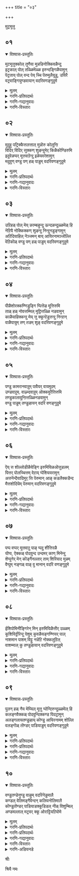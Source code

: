 +++
title = "०३"

+++

मुट्रमूत्तु

## ०१
<details open><summary>विश्वास-प्रस्तुतिः</summary>

मुटमूत्तुक्कोल् तुणैया मुन्नडिनोक्किवळैन्दु  
इट्रकाल् पोल् तळ्ळिमॆळ्ळ इरुन्दङ्गिळैयामुन्  
पॆट्रताय् पोल् वन्द पेय् च्चि पॆरुमुलैयूडु, उयिरै  
वट्रवाङ्गियुण्डवायान् वदरिवणङ्गुदुमे
</details>

<details><summary>मूलम्</summary>

मुटमूत्तुक्कोल् तुणैया मुन्नडिनोक्किवळैन्दु  
इट्रकाल् पोल् तळ्ळिमॆळ्ळ इरुन्दङ्गिळैयामुन्  
पॆट्रताय् पोल् वन्द पेय् च्चि पॆरुमुलैयूडु, उयिरै  
वट्रवाङ्गियुण्डवायान् वदरिवणङ्गुदुमे
</details>

<details><summary>गरणि-प्रतिपदार्थः</summary>

मुट्रमूत्तु=पूर्तियागि मुदितन बन्दु, कोल् तुणै आ=ऊरुगोलन्नु जॊतॆमाडिकॊण्डु, मुन् अडि=मुङ्गालुगळन्नु, नोक्कि=नोडुवन्तॆ, वळैन्दु=गूनुबग्गि, इट्र=मुरिद, काल् पोल्=कालिन हागॆ, तळ्ळि=तट्टाटदिन्द, मॆळ्ळ=प्रयासदिन्द मॆल्लगॆ इरुन्दु=नडॆदु, कुळितु, माडि इळैया मुन्=हीगॆल्ला कष्टपडुवुदक्कॆ मुञ्चॆये, पॆट्रताय् पोल्=हॆत्ततायिय हागॆ, वन्द=बन्द, पेय् च्चि=राक्षसिय, पॆरु=दॊड्ड, मुलै ऊडु=मॊलॆगळ मूलक, उयिरै=अवळ प्राणवन्नु, वाङ्गि उण्ड=हॊरसॆळॆदु उण्ड, वायान्-बायुळ्ळवन, वदिरि=बदरि क्षेत्रवन्नु, वणङ्गदुमे-नमस्करिसुत्तेनॆ.
</details>

<details><summary>गरणि-गद्यानुवादः</summary>

मुदितन पूर्तियागि बन्दु ऊरुगोलन्नु हिडिदु, मुङ्गालुगळन्नु नोडुवन्तॆ बग्गि मुरिद कालुगळ हागॆ तट्टाटदिन्द कष्टपट्टु मॆल्लगॆ नडॆदु कुळितु ऎद्दु माडुवुदक्कॆ मुञ्चॆये हॆत्ततायिय हागॆ बन्द राक्षसिय दॊड्डमॊलॆगळ मूलक अवळ प्राणवन्नु हॊरसॆळॆदु उण्ड बायुळ्ळवन बदरिक्षेत्रवन्नु नमस्करिसुत्तेनॆ. \(१\)
</details>

<details><summary>गरणि-विस्तारः</summary>

मॊदल दशकद मॊदलनॆय तिरुमॊऴियल्लि आऴ्वाररु "नारायणा" नामद हिरिमॆयन्नु विवरिसिदरु. अष्ताक्षरीमन्त्रद अनुसन्धानक्कॆ योग्यवाद मानसिक सन्निवेशवन्नु कल्पिसुवुदु आ पाशुरमालॆय उद्देश. अदन्नु ऎन्दरॆ, उण्टाद सद्भावनॆयन्नु दृढपडिसबेडवे? अदक्कागि भगवन्तनु अर्चामूर्तियागि नॆलसिरुव पुण्यक्षेत्रगळिगॆ होगबेकल्लवे? स्वामिय दर्शनदिन्द, आया क्षेत्रगळ महिमॆयिन्द, मनस्सिनल्लि भक्तिहॆच्चुवुदु खण्डित. ई उद्देशदिन्द आऴ्वाररु ऎरडनॆय तिरुमॊऴियल्लि हिमालयद नडुवॆ इरुव देवयोग्यवाद "पिरिदि"क्षेत्रक्कॆ भक्तरन्नु करॆदॊय्दरु. अल्लिय अनुपम प्रकृतिसौन्दर्यवन्नू



वैशिष्ट्यवन्नू हॊगळि हाडिदरु. ई पाशुरमालॆयल्लि बदरिक्षेत्रक्कॆ दिव्यदर्शन लाभवन्नुण्टु माडुत्तिद्दारॆ.

आऴ्वाररु हेळुत्तारॆ- शक्ति इरुववरॆगू लौकिकनागि, संसारद कष्टकार्पण्यगळल्लि बिद्दुतॊळलुवुदु, मुदितन बन्दाग ऎन्दरॆ, ऎल्ल बगॆय दैहिक मानसिक शक्तिगुन्दिद बळिक, यात्रॆगॆ हॊरडबेकॆन्नुवुदु, भगवन्तनन्नु नॆनॆयॆबेकॆन्नुवुदु मनुष्यनिगॆ सहजवादद्दु. निजवन्नु हेळुत्तेनॆ केळि. मुदितन बन्दाग, अदर कष्टगळु हॆच्चुत्तवॆ. अवुगळन्नॆल्ला सहिसिकॊण्डु, तीर्थयात्रॆ माडलु साध्यवे इल्ल. मनस्सन्नु शान्तवागिरिसिकॊळ्ळलु साध्यवागुवुदिल्ल. आद्दरिन्द, गूनु बग्गि, कोलुहिडिदु एळुवुदु कूडुवुदु कष्टवॆनिसुव मुदितन बरुवुदक्कॆ मुञ्चॆये, ऎन्दरॆ, मैदृढवागिरुवागले पुण्यक्षेत्रगळ दर्शन माडि बरबेकु. बदरि ऒन्दुअन्थ पुण्यक्षेत्र. श्रीमन्नारायणनु नॆलसिरुव क्षेत्र. अदू हिमालयदल्लिदॆ. अतिशयवाद छळियल्लि मुदितनदल्लि अल्लिरलु साध्यवागुवुदिल्ल. अदक्कॆ मुञ्चॆये बदरिगॆ होगि बदरि नारायणन कृपॆगॆ पात्ररागबेकु.

हॆत्ततायन्तॆ कपट वात्सल्यदिन्द बालकृष्णनिगॆ मॊलॆयूडिसलु बन्दवळु पूतनि ऎम्ब राक्षसि. हसुगूसन्नु ऎत्तिकॊण्डु तन्न मॊलॆगॆ अदर बायन्नु हच्चिदळु. अवळ तन्त्र स्वामिगॆ तिळियदे? हालन्नु कुडियुव नॆपदल्ले अवळ प्राणवन्नू हीरि अवळन्नु कॊन्दनु. कंसनु ऎळॆयमगुवाद कृष्ननन्नु कॊल्ललु माडिद उपायगळल्लि ऒन्दु उपाय इदु. इदु फलिसलिल्ल. आदरॆ पूतनिगॆ सद्गति बन्तु. भगवन्तन दर्शन लाभदिन्द, मनुष्यनन्नु हिंसिसुव महापापगळॆल्लवू पूतनिय हागॆ नाशवागि, अवनिगॆ सद्गति बरुवुदु खण्डित.
</details>


## ०२
<details open><summary>विश्वास-प्रस्तुतिः</summary>

मुदुहु पट्रिक्कैत्तलत्ताल् मुन्नॊरु कोलून्ऱि  
विदिर् विदिर् त्तुक्कण् शुऴन्ऱुमेऱ् किळैकॊण्डिरुमि  
इदुवॆन्नप्पर् मूत्तवाऱॆन्ऱु इळॆयवरेशामुन्  
मदुवुण् वण्डु पण् हळ् पाडुम् वदरिवणङ्गुदुमे
</details>

<details><summary>मूलम्</summary>

मुदुहु पट्रिक्कैत्तलत्ताल् मुन्नॊरु कोलून्ऱि  
विदिर् विदिर् त्तुक्कण् शुऴन्ऱुमेऱ् किळैकॊण्डिरुमि  
इदुवॆन्नप्पर् मूत्तवाऱॆन्ऱु इळॆयवरेशामुन्  
मदुवुण् वण्डु पण् हळ् पाडुम् वदरिवणङ्गुदुमे
</details>

<details><summary>गरणि-प्रतिपदार्थः</summary>

कैतलत्ताल्=अङ्गैयिन्द, मुदुहु पट्रि=हिन्दुगडॆ बॆन्नन्नु हिडिदु, ,मुन्=मुन्दुगडॆ, ऒरुकोल् ऊन्ऱि=ऒन्दु ऊरुगोलन्नु हिडिदु, विदिर् विदिर् त्तु=मैयॆल्ला नडुनडुगुत्ता, कण् शुऴन्ऱु=कण्णुगळु तिरुगि, मेल् किळैकॊण्डु इरुमि=मेलुसिरु ऎळॆदु कॆम्मि, इदु ऎन्=इदेनु, अप्पर्=ई हिरियरु, मूट्त आऱु=मुदियाद बगॆ, ऎन्ऱु=ऎन्दु, इळैयवर्=ऎळॆयवयस्सिन हॆङ्गसरु, एशा मुन्=हास्य माडुव मुन्नवे, मदु=जेनु, उण्=उण्णुव, वण्डु=दुम्बिगळु, पण् हळ् पाडुम्=गान माडुव, हाडुगळन्नु हाडुव, वदिरि=बदरि क्षेत्रवन्नु, वणङ्गदुमे-नमस्करिसुत्तेनॆ.\(नमस्करिसोण\)
</details>

<details><summary>गरणि-गद्यानुवादः</summary>

हिन्दुगडॆयिन्द ऒन्दु कैयिन्द बॆन्नन्नु हिडिदु, मुम्दुगडॆयल्लि ऒन्दु ऊरुगोलन्नु हिडिदु, मैयॆल्ला अदुरिसुत्ता कण्णुगळु तिरुगि, मेलुसिरॆळॆदु कॆम्मुत्ता, ऎळॆय वयस्सिन हॆङ्गसरु "इदेनिदु, ई हिरियरु मुदियाद बगॆ?" ऎन्दु हास्य माडुवुदक्कॆ मुञ्चॆये जेनन्नु उण्णुव दुम्बिगळु हाडुगळन्नु हाडुव बदरियल्लि नमस्करिसोण.\(२\)
</details>

<details><summary>गरणि-विस्तारः</summary>

ई पाशुरदल्लि मुदितनद वर्णनॆ इन्नष्टु मुम्दुवरियुत्तदॆ. देहदल्लि शक्तियन्नु कुन्दिसि देहवन्नु कुग्गिसि बग्गिसि बिडुवुदु मुदितन. आग नाल्कु हॆज्जॆयिडुवुदक्कू प्रयासवे. मुदुकनादवन्नु तन्न ऒन्दु कैयन्नु हिन्दुगडॆ बॆन्निगॆ\(सॊण्टक्कॆ\) ऊरॆगॊट्टु, मत्तॊम्दु कैयल्लि ऊरुगोलु हिडिदु अदन्नु मुम्दुगडॆ ऊरॆगॊट्टु नडॆयलु यत्निसिदरॆ, ऒन्दॊन्दु हॆज्जॆगू मैनडुगुत्तदॆ. कण्णु तिरुगुत्तदॆ. मञ्जागुत्तदॆ. भ्रमणॆ बरुत्तदॆ. मेलुसिरु ऎळॆयबेकागुत्तदॆ. गट्टियागि कॆम्मबेकागुत्तदॆ. कॆम्मुवागलू उसिरु कट्टुत्तदॆ. ऒन्दॊन्दरल्लियू प्रयासवे फल. इन्थ विचित्रवाद मुदितन बन्दाग, ऎळॆय वयस्सिन हुडुगियरू सह अवनन्नु कण्डु, अवन अवस्थॆगळन्नु कण्डु, हिरियनादवनिगॆ गौरववन्नु स्वल्पवू तोरिसदॆ, मनस्सिगॆ बन्दन्तॆ अवनन्नु अवहेळन माडुवन्तागुत्तदॆ. अदक्कागि आऴ्वाररु हेळुत्तारॆ- अन्थ काल बरुवुदक्कॆ मुञ्चॆये बदरिगॆ होगोण. स्वामि नारायणनन्नु दर्शन माडोण भक्तियिन्द अवनिगॆ ऎरगोण."
</details>


## ०३
<details open><summary>विश्वास-प्रस्तुतिः</summary>

उऱिहळ् पोल् मॆय् न्नरम्बऴुन्दु ऊन्दळन्दुळ्ळमॆळ् हि  
नॆऱियै नोक्किक्कण् शुऴन्ऱु निन्ऱुनडुङ्गामुन्  
अऱिदियाहिल् नॆञ्जमन् बाय् आयिरनामञ्जॊल्लि  
वॆऱिकॊळ् वण्डु पण् हळ् पाडुम् वदरिवणङ्गुदुमे
</details>

<details><summary>मूलम्</summary>

उऱिहळ् पोल् मॆय् न्नरम्बऴुन्दु ऊन्दळन्दुळ्ळमॆळ् हि  
नॆऱियै नोक्किक्कण् शुऴन्ऱु निन्ऱुनडुङ्गामुन्  
अऱिदियाहिल् नॆञ्जमन् बाय् आयिरनामञ्जॊल्लि  
वॆऱिकॊळ् वण्डु पण् हळ् पाडुम् वदरिवणङ्गुदुमे
</details>

<details><summary>गरणि-प्रतिपदार्थः</summary>

मॆय् नरम्बु=मैयल्लिरुव नरगळॆल्लवू, उऱिहळ् पोल्=नॆलुविन दारगळ हागॆ, ऎऴुन्दु=मेलॆ ऎद्दु, ऊन् तळर्न्दु=मांसखण्डगळु सडिलगॊण्डु, उळ्ळम्=मनस्सु, ऎळ् हि=दुर्बलगॊण्डु, नॆऱियै=नडॆयबेकाद मार्गवन्नु नोक्कि=नोडि, कण्=कण्णु, शुऴन्ऱु=तिरुगि, निन्ऱु=\(मुन्दक्कॆ चलिसदॆ\) निन्तु, नडुङ्गा मुन्=नडुगुवुदक्कॆ मुञ्चॆये, नॆञ्जम्=मनस्से, अऱिदि आहिल्=नीनु तिळिदॆयादरॆ, अन्बु आय्=भक्तिपूर्णवागि, आयिरम् नामम् शॊल्लि=भगवन्तन साविर हॆसरुगळन्नु हेळुत्ता, वॆऱिकॊळ्=मधुपानदिन्द मत्तुहिडिद, वण्डु=दुम्बिगळु, पण् हळ् पाडुम्=गान माडुव, हाडुगळन्नु हाडुव, वदिरि=बदरि क्षेत्रवन्नु, वणङ्गदुमे-नमस्करिसोण.
</details>

<details><summary>गरणि-गद्यानुवादः</summary>

मैयल्लिरुव नरगळॆल्लवू नॆलुविन दारगळ हागॆ मेलॆ ऎद्दु, मांसखण्डगळु सडिलगॊण्डु दुर्बलगॊण्डु, नडॆदु होगबेकाद मार्गवन्नु गमनिसि, कण्णुगळु तिरुगि, मुन्दक्कॆ चलिसदॆ निन्तु नडुगुवुदक्कॆ मुञ्चॆये, मनस्से नीनु अरितुकॊण्डॆयादरॆ, भक्तियिन्द भगवन्तन साविर हॆसरुगळन्नु हेळुत्ता मधुपानदिन्द मत्तु हिडिद दुम्बिगळु हाडुगळन्नु हाडुव बदरियल्लि नमस्करिसोण.\(३\)
</details>

<details><summary>गरणि-विस्तारः</summary>

मुदितन बन्दाग मैनरगळॆल्ल शिथिलगॊळ्ळुत्तवॆ. मेलॆद्दु काणुत्तवॆ. मांसखण्डगळु सडिलगॊळ्ळुवुवु. देह दुर्बलगॊळ्ळुवुदु. तानु नडॆयबेकाद मार्गवन्नु कण्डॊडनॆये कण्णुगळु तिरुगि, मै नडुगुवुदु, हीगॆल्ला आगि मुम्दक्कॆ नडॆयदन्तॆ कुसिदु बीळुव हागॆ आगुवुदक्कॆ मुञ्चॆये मनस्से, बदरिगॆ होगोण. सर्वेश्वरनाद नारायणन दर्शन लाभवन्नु पडॆयोण. मधुमत्त दुम्बिगळु हाडुगळन्नु हाडुत्ता स्वच्छन्दवागि हाराडुत्ता, आनन्दिसुव हागॆ नावू भक्तिमत्तरागि भगवन्तन साविर हॆसरुगळन्नु हाडिकॊण्डु, स्वामिय पादगळिगॆ ऎरगोण-ऎन्नुत्तारॆ आऴ्वाररु.
</details>


## ०४
<details open><summary>विश्वास-प्रस्तुतिः</summary>

पीळैशोरक्कण्णिडुङ्गि प्पित्तॆऴ मूत्तिरुमि  
ताळ् हळ् नोवत्तम्मिल् मुट्टित्तळ्ळि नडवामुन्  
काळैयाहिक्कन्ऱु मेय् त्तु क्कून्ऱॆडुत्तन्ऱु निन्ऱान्  
वाळैपायुम् तण् तडम् शूऴ् वदरिवणङ्गुदुमे
</details>

<details><summary>मूलम्</summary>

पीळैशोरक्कण्णिडुङ्गि प्पित्तॆऴ मूत्तिरुमि  
ताळ् हळ् नोवत्तम्मिल् मुट्टित्तळ्ळि नडवामुन्  
काळैयाहिक्कन्ऱु मेय् त्तु क्कून्ऱॆडुत्तन्ऱु निन्ऱान्  
वाळैपायुम् तण् तडम् शूऴ् वदरिवणङ्गुदुमे
</details>

<details><summary>गरणि-प्रतिपदार्थः</summary>

कण् इडुङ्गि=कण्णु मन्दवागि, कुरुडागि, पीळै शोर=पुशि\(कण्णुगळिम्द\)सुरियलु, पित्तु ऎऴ=पित्तवु एरलु, मूत्तु=मुदितन बन्दु, इरुमि=कॆम्मुत्ता, ताळ् हळ्=कालुगळु, तम्मिल् मुट्टिनोव=परस्पर तगुलुत्ता नोवागलू, तळ्ळि नडवामुन्=तट्टाटद नडगॆ नडॆयुवन्तागुवुदक्कॆ मुञ्चॆये, अन्ऱु=हिन्दिन कालदल्लि, काळै आहि=बालकनागि, कन्ऱु मेय् त्तु=करुगळन्नु मेयिसि, कुन्ऱु ऎडुत्तु=बॆट्टवन्नॆत्ति, निन्ऱान्=निन्तवन, वाळै पायुम्=बाळॆमीनुगळु नॆगॆदाडुव, तण्=तम्पाद, तडम्=विशालवाद, सरोवरगळिन्द, शूऴ्-सुत्तुवरिदिरुव, वदिरि=बदरि क्षेत्रवन्नु, वणङ्गदुमे-नमस्करिसोण.
</details>

<details><summary>गरणि-गद्यानुवादः</summary>

कण्णु काणिसदन्तागि, अवुगळल्लि पुशि सुरियुत्ता, पित्तवु एरि, मुदितन बन्दु, कॆम्मुत्ता कालुगळु परस्पर बडिदुकॊण्डु नोवुन्तागुवन्तॆ, तट्टाटद नडगॆ नडॆयुवुदक्कॆ मुञ्चॆये, हिन्दॆ ऒन्दु कालदल्लि बालकनागि करुगळन्नु मेयिसि बॆट्टवन्नॆत्ति निन्तवनु नॆलसिरुव, बाळॆमीनुगळु नॆगॆदाडुत्तिरुवन्थ तम्पाद विशालवाद सरोवरगळिन्द सुत्तुवरिदिरुव, बदरियल्लि \(आ भगवन्तनन्नु\) नमस्करिसोण.\(४\)
</details>

<details><summary>गरणि-विस्तारः</summary>

दृष्टि मञ्जागुवुदु, कण्णिनल्लि पुशि सोरुवुदु, पित्तविकारगळुण्टागुवुदु, कॆम्मुत्तिरुवुदु, कालुगळल्लि बलगुन्दुवुदु, अवु परस्पर बडिदुकॊण्डु नोवागुवुदु, तट्टाडि नडॆयुवुदु-इवॆल्ल मुदितनद चिह्नॆगळु. अदक्कॆ मुञ्चॆये ऎन्दरॆ, मैयू मनस्सू दृढवागिरुवागले बदरिगॆ होगबेकु. स्वामियाद नारायणनन्नु नमस्करिसबेकु-ऎन्नुत्तारॆ आऴ्वाररु.

हिन्दॆ, भगवन्तनु गोवळ बालकनागि अवतरिसि, करुगळन्नु मेयिसि, अवुगळन्नु रक्षिसुवुदक्कागि गोवर्धन पर्वतवन्नॆत्ति हिडिदिद्दु कृष्णावतार कालदल्लि



कृपाळुवू आश्रितरक्षकनू, अद्भुतसाहसियू आद आ भगवन्तनन्ने आश्रयिसबेडवे? भक्तियिन्द नमस्करिसबेडवे? अदक्कॆ बदरि श्रेष्ठवाद स्थळ\!
</details>


## ०५
<details open><summary>विश्वास-प्रस्तुतिः</summary>

पण्डु कामरानवाऱुम् पावैयर् वायमुदम्  
उण्डवाऱुम्. वाऴ्न्दवाऱुम् ऒक्कवुरैत्तिरुमि  
तण्डुकालावून्ऱित्तळ्ळिनडवामुन्  
वण्डु पाडुम् तण्डुऴायन् वदरि वणङ्गुदुमे
</details>

<details><summary>मूलम्</summary>

पण्डु कामरानवाऱुम् पावैयर् वायमुदम्  
उण्डवाऱुम्. वाऴ्न्दवाऱुम् ऒक्कवुरैत्तिरुमि  
तण्डुकालावून्ऱित्तळ्ळिनडवामुन्  
वण्डु पाडुम् तण्डुऴायन् वदरि वणङ्गुदुमे
</details>

<details><summary>गरणि-प्रतिपदार्थः</summary>

पण्डु=चिक्कवयस्सिनल्लि\(हिन्दॆ\), कामर्=मन्मथनाद, आऱुम्=परियन्नू, पावैयर्=हॆङ्गसर वाय् अमुदम्=अधरामृतवन्नु, उण्डवाऱुम्=सविद परियन्नू, वाऴ्न्द आऱुम्=बाळिद परियन्नू, ऒक्क=हेळलु, उरैत्तु=मॊदलु माडि, इरुमि=कॆम्मुत्ता, तण्डु=कोलन्ने, काला-कालिनन्तॆ, ऊन्ऱि=ऊरिकॊण्डु, तळ्ळि=तडमाडि, नडवामुन्=नडॆयुवुदक्कॆ मुञ्चॆये, वण्डुपाडुम्=दुम्बिगळु हाडुव, तण् तुऴायन्=तम्पाद तुलसियन्नु धरिसिदवन, वदिरि=बदरि क्षेत्रदल्लि, वणङ्गदुमे-नमस्करिसोण.
</details>

<details><summary>गरणि-गद्यानुवादः</summary>

चिक्कवयस्सिनल्लि मन्मथनागिद्द परियन्नू, स्त्रीयर अधरामृतवन्नु सविद परियन्नू, बाळ्वॆयन्नु नडसिद परियन्नू हेळलु मॊदलु माडि कॆम्मुत्ता, कोलन्ने कालिनन्तॆ ऊरिकॊण्डु, तडमाडि नडॆयुवुदक्कॆ मुञ्चॆये दुम्बिगळु हाडुव तम्पाद तुलसियन्नु धरिसिदवन बदरिक्षेत्रदल्लि नमस्करिसोण.\(५\)
</details>

<details><summary>गरणि-विस्तारः</summary>

सामान्यवागि लौकिकर नडवळिकॆयेनॆम्बुदन्नु आऴ्वाररु ई पाशुरदल्लि विवरिसि हेळुत्तारॆ- अवरु \(लौकिकरु\) इम्द्रिय दासरु. चिक्कवयस्सिनिन्दलू नानाबगॆयागि विषयलोलुपरागि माडबारद कॆलसगळन्नॆल्ला माडुत्ता बन्दु, वयस्सु बन्द मेलॆयू तावु नडॆयुव दारि सरियाद्दल्लवॆन्दि तिळिदुकॊण्डवरल्ल. तम्म बाळन्नु हागॆये नडसिकॊण्डु बन्दु अवरु मुदुकरागुत्तारॆ. आगलू सह अवर हिन्दिन चट तीरुवुदिल्ल. आग, तमगॆ ऎल्ल रीतियल्लू कैलागदवरागियू सह, तम्म हिन्दिन "पराक्रम"गळन्नु हेळिकॊण्डु हॆम्मॆ पडबेकॆम्ब चट. अवुगळन्नु विवरिसलु मॊदलु माडिदरॆन्दरॆ, वयोधर्मक्कॆ अनुगुणवागि अवरु कॆम्मलु मॊदलु माडुत्तारॆ. कॆम्मु निन्तागलादरू मातन्नु मुन्दुवरिसिदरॆ, मत्तॆ कॆम्मु बरुत्तदॆ. हीगॆ, मातनाडलु, विषयगलन्नु विवरिसलु, अवरिन्द आगुवुदे इल्ल. अवरिगॆ सङ्कटवुण्टागुत्तदॆ. आऴ्वाररु हेळुत्तारॆ- इन्थ जीवनवॆल्लवू व्यर्थ जीवन. कीळु प्राणिगळु नडसबेकाद जीवन. देहवु दृढवागिरुवाग, मनस्सु चॆन्नागिरुवाग जनरु अमरत्ववन्नू शाश्वतानन्दवन्नू पडॆयुव मार्गवन्नु कण्डुकॊळ्ळबेकु. अदन्नन्नुसरिसि नडॆयबेकु. भगवन्तनु मानवर उद्धारक्कागि



भूमिय मेलॆ नॆलसिरुव नाना पवित्र क्षेत्रगळन्नु सन्दर्शिसि, स्वामिय दर्शनलाभवन्नु पडॆयबेकु. अन्थ पवित्र क्षेत्रगळल्लि ऒन्दाद बदरिगॆ होगि जन्मसार्थकगॊळिसिकॊळ्ळबेकु.
</details>


## ०६
<details open><summary>विश्वास-प्रस्तुतिः</summary>

ऎय् त्त शॊल्लोडीळैयेङ्गि इरुमियिळऒत्तुडलम्  
पित्तर् पोलच्चित्तम् वेऱाय् प्पेशिययरामुन्  
अत्तनॆन्दैयादिमूर् त्ति पॆरुमान् आऴ् कडलैक्कडैन्द  
मैत्तशोदियॆम् पॆरुमान् वदरिवणङ्गुदुमे
</details>

<details><summary>मूलम्</summary>

ऎय् त्त शॊल्लोडीळैयेङ्गि इरुमियिळऒत्तुडलम्  
पित्तर् पोलच्चित्तम् वेऱाय् प्पेशिययरामुन्  
अत्तनॆन्दैयादिमूर् त्ति पॆरुमान् आऴ् कडलैक्कडैन्द  
मैत्तशोदियॆम् पॆरुमान् वदरिवणङ्गुदुमे
</details>

<details><summary>गरणि-प्रतिपदार्थः</summary>

ऎय् त्त=दुर्बलवाद, शॊल्लोडु=मातुगळॊडनॆ, ईळै=श्लेष्मवु, वन्दु=बन्दु, इरुमि=कॆम्मुत्ता, उडलम्=देहवु, इळैत्तु=क्षीणवागि, पित्तर् पोल=हुच्चरन्तॆ, चित्तम्=मनस्सु, वेऱु आय्=भिन्नवागि, पेशि=मातनाडुत्ता, अरायमुन्=तट्टाडुवुदक्कॆ मुञ्चॆये, अत्तन्=सर्वॆश्वरनू ऎन्दै=नन्न तन्दॆयू आदि मूर् त्ति=आदिमूर्तियू, आऴ् कडल् कडैन्द=आळवाद कडलन्नु कडॆदवनू, मैत्त=काडिगॆयन्तॆ, शोदि=दिव्यज्योतियू आद, ऎम् पॆरुमान्=नम्म स्वामियु \(नॆलसिरुव\), वदिरि=बदरियल्लि, वणङ्गदुमे-नमस्करिसोण.
</details>

<details><summary>गरणि-गद्यानुवादः</summary>

दुर्बलवाद मातुगळॊडनॆ श्लेष्मवु बन्दु कॆम्मुत्ता इरुव देहवु क्षीणवागि हुच्चरन्तॆ आडुव चित्तवू, भिन्नभिन्नवागि\(असम्बद्धवागि\)मातनाडुत्ता तट्टाडुत्ता इरुवुदक्कॆ मुञ्चॆये सर्वेश्वरनू तन्दॆयू, आदिमूर्तियू, आळवाद कडलन्नु कडॆदवनू, काडिगॆयन्तॆ इरुव दिव्यज्योतियू, नम्म स्वामियू नॆलसिरुव बदरियल्लि\(अवनन्नु\) नमस्करिसोण.\(६\)
</details>

<details><summary>गरणि-विस्तारः</summary>

मुदितन बन्दाग, मनस्सू,मैयू, मातू दुर्बलगॊळ्ळुत्तदॆ. ऒन्दक्कॊन्दु हॊन्दिकॊळ्ळदॆ भिन्नभिन्नवागि वर्तिसुत्तवॆ. मातनाडलु हॊरटरॆ कॆम्मु बन्दु अदन्नु अड्डिपडिसुत्तदॆ. मनस्सु क्षीणगॊण्डु, हिडितदल्लि निल्लदॆ, हुच्चरन्तॆ आडिसुत्तदॆ. असम्बद्धवाद मातुगळन्नाडिसुत्तदॆ. हीगॆ, अल्ल रीतियल्लू अशक्तनागि परितापपडुवुदक्कॆ मुञ्चितवागिये, ऎन्दरॆ, सुभद्रवाद देहवू, निश्चलवाद मनस्सू, दृढवाद मातू इरुवागले बदरिगॆ होगि, भगवन्तनन्नु सन्दर्शिसि, अवनिगॆ नमस्करिसबेकु ऎन्दु हेळुत्तारॆ, आऴ्वाररु.
</details>


## ०७
<details open><summary>विश्वास-प्रस्तुतिः</summary>

पप्प वप्पर् मूत्तवाऱु पाऴ् प्पदु शीत्तिरळै  
यॊप्प, ऐक्कळ् पोदवुन्द उन्दमर् काण् मिनॆन्ऱु  
शॆप्पुनेर् मॆन् कॊङ्गैनल्लार् ताम् शिरियाद मुन्नम्  
वैप्पुम् नङ्गळ् वाऴ् वु मानान् वदरि वणङ्गुदुमे
</details>

<details><summary>मूलम्</summary>

पप्प वप्पर् मूत्तवाऱु पाऴ् प्पदु शीत्तिरळै  
यॊप्प, ऐक्कळ् पोदवुन्द उन्दमर् काण् मिनॆन्ऱु  
शॆप्पुनेर् मॆन् कॊङ्गैनल्लार् ताम् शिरियाद मुन्नम्  
वैप्पुम् नङ्गळ् वाऴ् वु मानान् वदरि वणङ्गुदुमे
</details>

<details><summary>गरणि-प्रतिपदार्थः</summary>

पप्प=अप्पप्प\! अप्पर्=अप्पनवर, मूत्त=मुदितनद, आऱु=रीतियु, पाऴ् प्पदु=बहळ कॆट्टद्दु, शी तिरळै=कीविन मुद्दिऎय, ऒप्प=हागिरुव, ऐक्कळ्=श्लेष्मवु, पोद उन्द=हॆच्चागि हॊर हॊरडुत्तारॆ, उम् तमर्=निम्मवरन्नु, काण् मिन्-नोडिरि, ऎन्ऱु=ऎन्दु, शॆप्पुनेर्=आटद कुडिकॆय हागॆ, मॆन्=सण्ण, कॊङ्गै=मॊलॆगळुळ्ळ, नल्लार् ताम्=महिळॆयरु, शिरियाद मुन्नम्=अपहास्य माडुवुदक्कॆ मुञ्चॆये, वैप्पुम्=ऐश्वर्यवू, नङ्गळ्=नम्म वाऴ् वुम्=बाळ्वॆयू, आनान्=आगिरुववनाद, वदिरि=बदरि नारायणनन्नु, वणङ्गदुमे-नमस्करिसोण.
</details>

<details><summary>गरणि-गद्यानुवादः</summary>

"अब्बब्ब, अप्पनवर मुदितनद रीति बहळ कॆट्टद्दु. कीविन मुद्दॆयन्तॆ श्लेष्मवु हॆच्चुहॆच्चागि हॊरहाकुत्तारॆ. निम्मवरन्नु काणिरि"ऎन्दु आटद कुडिकॆय हागॆ सण्णमॊलॆगळ महिळॆयरु अपहास्य माडुवुदक्कॆ मुञ्चॆये नम्म ऐश्वर्यवू \(निधियू\)बाळ्वॆयू आगिरुववनाद बदरि नारायणनन्नु नमस्करिसोण.\(७\)
</details>

<details><summary>गरणि-विस्तारः</summary>

यौवनविद्दाग यावुदु भूषणवो, यावुदक्कॆ गौरवविदॆयो यावुदन्नु अक्करॆयिन्द आश्रयिसुवरो अदॆल्ल, मुदितन बन्दाग हास्यास्पदवे\! अदक्कॆ ऒन्दु निदर्शनवो ऎम्बन्तॆ, वृद्धाप्यद तॊन्दरॆगळन्नु अनुभविसुत्तिरुव गण्डनॊब्बनन्नु कुरित अपहास्यद मातुगळनु इल्लि आऴ्वाररु हेळिद्दारॆ.

भगवन्तने नमगॆ निधि, सकलैश्वर्य. अवने नम्म बाळ्वॆ. नम्मन्नु अनुग्रहिसुवुदक्कागिये अवनु भूमियल्लि बेरॆबेरॆ कडॆगळल्लि नॆलसिद्दानॆ. बदरि अन्थाद्दॊन्दु पवित्रक्षेत्र. नावु मुदुकरागि अपहास्यक्कॆ गुरियागुवुदक्कॆ मुञ्चॆये अल्लिगॆ होगि, भगवन्तनन्नु कण्डु नमस्करिसि, अवन कृपॆगॆ पात्ररागोण-ऎन्नुत्तारॆ आऴ्वाररु.
</details>


## ०८
<details open><summary>विश्वास-प्रस्तुतिः</summary>

ईशिपोमिनीङ्गिरेन् मिन् इरुमियिळैत्तीर् उळ्ळम्  
कूशियिट्टीरॆन्ऱु पेशुम् कुवळैयङ्गण्णियर् पाल्  
नाशमान पाशम् विट्टु नन्नॆऱि नोक्कलुऱिल्  
वाशम्माल् कु तण्डुऴायान् वदरिवणङ्गुदुमे
</details>

<details><summary>मूलम्</summary>

ईशिपोमिनीङ्गिरेन् मिन् इरुमियिळैत्तीर् उळ्ळम्  
कूशियिट्टीरॆन्ऱु पेशुम् कुवळैयङ्गण्णियर् पाल्  
नाशमान पाशम् विट्टु नन्नॆऱि नोक्कलुऱिल्  
वाशम्माल् कु तण्डुऴायान् वदरिवणङ्गुदुमे
</details>

<details><summary>गरणि-प्रतिपदार्थः</summary>

ईशि=अश्शिश्शी, पोमिन्=\(इल्लिन्द\) हॊरटुहोगि, ईङ्गु=इल्लि, इरेल् मिन्=इरबेडि, इरुमि इळैत्तीर्=कॆम्मि, उब्बसद उसिरॆळॆयुत्तिद्दीरि, उळ्ळम्=मनस्सन्नु, कूशियिट्टीर्=गॊन्दलक्कॆ ऒळगु माडिदिरि, ऎन्ऱु=ऎन्दु, पेशुम्=मातनडुव, कुवळै=कन्नैदिलॆयन्तॆ, अम्=सुन्दरवाद, कण्णियर् पाल्=कणुगळुळ्ळवर विषयदल्लि, नाशम् आन=नाशक्कॆ ऎडॆयाद, पाशम् विट्टु=पाशवन्नु बिट्टुकॊट्टु, नल्=श्रेष्ठवाद, नॆऱि=मार्गवन्नु, नोक्कल्=नोडलु, कण्डुकॊळ्ळलु, उऱिल्=इष्टवुळ्ळवरादरॆ, वाशम्=परिमळ, मल् हु=तुम्बिरुव, तण्=तम्पाद, तुऴायान्=तुलसियन्नु धरिसिदवन,वदिरि=बदरियल्लि, वणङ्गदुमे-नमस्करिसोण.
</details>

<details><summary>गरणि-गद्यानुवादः</summary>

"अश्शिश्शी, इल्लिन्द हॊरगॆ होगि, इल्लि इरबेडि. कॆम्मि उब्बसद उसिरॆळॆयुत्तिद्दीरि. मनस्सन्नु गॊन्दलक्कॆ ईडुमाडिदिरि- ऎन्दु हेळुव कन्नैदिलॆयन्तॆ सुन्दरवाद कण्णुगळुळ्ळवर विषयदल्लि नाशक्कॆ ऎडॆयाद पाशवन्नु बिट्टुकॊट्टु उत्तमवाद मार्गवन्नु कण्डुकॊळ्ळलु इष्टवुळ्ळवरादरॆ, परिमळ तुम्बिरुव तम्पाद तुलसियन्नु धरिसिदवनन्नु बदरियल्लि नमस्करिसोण.\(८\)
</details>

<details><summary>गरणि-विस्तारः</summary>

प्रापञ्चिक सुखभोगगळॆल्लवू आत्मनाशक्कॆ ऎडॆमाडिकॊडुत्तवॆ. अवु मनुष्यनन्नु पुनर्जन्मद सुळियल्लि तळ्ळुत्तवॆ. अवुगळिन्द सन्तोषवू इल्ल, शान्तियू इल्ल. यौवनविरुवाग ई विषयद अरिवुण्टागुवुदिल्ल. देहपटुत्व कुन्दि, मुदितनद बाधॆगळु हॆच्चुत्ता बन्द हागॆल्ला मनुष्यनन्नु तम्म सर्वस्ववॆन्दु यारु आश्रयिसिद्दारो अवरे अवनन्नु ईग कडॆगणिसुत्तारॆ. दूरक्कॆ तॊलगिसुत्तारॆ. इन्थ सन्दर्भवॊदगि बरुवुदक्कॆ मुम्चितवागिये मनुष्यनु नाशकारकवाद प्रापञ्चिक पाशवन्नु बिट्टुकॊडबेकु. तन्न मनस्सन्नु शाश्वतवाद सुखानन्दवन्नीयुव भगवन्तनत्त तिरुगिसबेकु. पवित्रक्षेत्रगळन्नु सन्दर्शिसबेकु. अन्थ दिव्यक्षेत्रगळल्लि बदरि क्षेत्रवु श्रेष्ठवादद्दु. अल्लिगॆ होगि स्वामियन्नु कण्तुम्ब नोडि नमस्करिसि, श्रेयस्सन्नु पडॆयबेकु.
</details>


## ०९
<details open><summary>विश्वास-प्रस्तुतिः</summary>

पुलन् हळ् नैय मॆय्यिल् मूत्तु प्पोन्दिरुन्दुळ्ळमॆल् हि  
कलङ्गवैक्कळ् पोदवुन्दिक्कण्ड पिदट्रामुन्  
अलङ्गलायतण्डुऴाय् कॊण्डु आयिरनामम् शॊल्लि  
वलङ्गॊळ् तॊण्डर् पाडियाडुम् वदरिवणङ्गुदुमे
</details>

<details><summary>मूलम्</summary>

पुलन् हळ् नैय मॆय्यिल् मूत्तु प्पोन्दिरुन्दुळ्ळमॆल् हि  
कलङ्गवैक्कळ् पोदवुन्दिक्कण्ड पिदट्रामुन्  
अलङ्गलायतण्डुऴाय् कॊण्डु आयिरनामम् शॊल्लि  
वलङ्गॊळ् तॊण्डर् पाडियाडुम् वदरिवणङ्गुदुमे
</details>

<details><summary>गरणि-प्रतिपदार्थः</summary>

पुलन् हळ्=इन्द्रियगळु, नैय=शिथिलगॊण्डु, मॆय्यिल्=देहदल्लि, मूत्तु=मुदिगॊण्डु, पोन्दु इरुन्दु=होगिद्दु,
</details>





<details><summary>गरणि-प्रतिपदार्थः</summary>

उळ्ळम्=मनस्सु, ऎळ् हि=विकारगॊण्डु, कलङ्ग=कलकि होगलु, ऐक्कळ्=श्लेष्मवन्नु, पोद=विपरीतवागि, उन्दि=उगुळुत्ता, कण्ड=कण्डकण्डद्दन्नु, पिदट्रामुन्=हरटुव, वटगुट्टुव मुञ्चॆये, वलम् कॊळ्=\(भगवन्तनन्नु\)प्रदक्षिणॆ माडुव, तॊण्डर्=भक्तरु, अलङ्गल् आय=हारवागि कट्टिरुव, तण् तुऴाय्=तम्पाद तुलसियन्नु, कॊण्डु=तॆगॆदुकॊण्डु, \(हिडिदुकॊण्डु\) आयिरम् नामम् शॊल्लि=साविर नामगळन्नु हेळि, पाडि=\(भगवन्तन कीर्तियन्नु\)हाडि, आडुम्=कुणिदाडुव, वदिरि=बदरियल्लि, वणङ्गदुमे-नमस्करिसोण.
</details>

<details><summary>गरणि-गद्यानुवादः</summary>

इन्द्रियगळु शिथिलगॊण्डु, देहदल्लि मुदियागि होगि, ,मनस्सु विकारगॊण्डु कलकिहोगि, श्लेष्मवन्नु बहळवागि उगुळुत्ता, कण्डकण्डद्दन्नु हरटुव मुञ्चॆये भगवन्तनन्नु प्रदक्षिणॆ माडुव भक्तरु तम्पाद तुलसिय हारवन्नु हिडिदुकॊण्डु साविर नामगळन्नु हेळि, भगवन्तन कीर्तियन्नु हाडि, कुणिदाडुव बदरियल्लि नमस्करिसोण.\(९\)
</details>

<details><summary>गरणि-विस्तारः</summary>

देहवु शक्तवागि, मनस्सु स्वच्छवागि इरुवागले भगवन्नामस्मरणॆयन्नु यथेष्टवागि ऒम्मनदिन्द माडलु मॊदलु माडबेकु. ऎडॆबिडदॆ भगवन्तनिगॆ प्रदक्षिणॆ नमस्कारगळन्नु सल्लिसबेकु. तम्पाद तुलसिय हारवन्नु स्वामिगॆ अर्पिसबेकु. भगवन्तन गुणगान माडबेकु. अवन कीर्तियन्नु कॊण्डाडबेकु. भक्तिपरवशरागि आनन्ददिन्द मैमरॆतु कुणिकुणिदाडबेकु. बदरियल्लि सेरुव श्रेष्ठभक्तरु कालकळॆयुवुदु हीगॆ. इन्द्रियगळु शिथिलगॊण्डु मनस्सु विकारगॊण्डु, हिडितविल्लदन्तॆ इष्टबन्दद्दन्नु हरटुवन्तागुव मुदितन बरुवुदक्कॆ मुञ्चॆये मनुष्यनु बदरिगॆ होगि भक्तर कूटदल्लि सेरिकॊण्डु, भगवन्तनिगॆ नमस्करिसबेकु.
</details>


## १०
<details open><summary>विश्वास-प्रस्तुतिः</summary>

वण्डुतण्डेनुण्डु वाऴुम् वदरिनॆडुमालै  
कण्डल् वेलिमङ्गैवेन्दन् कलियनॊलिमालै  
कॊण्डुतॊण्डर् पाडियाडक्कूडिडल् नीळ् विशुम्बिल्  
अण्डमल्लाल् मट्रवर् क्कू ओराट्टियऱियोमे
</details>

<details><summary>मूलम्</summary>

वण्डुतण्डेनुण्डु वाऴुम् वदरिनॆडुमालै  
कण्डल् वेलिमङ्गैवेन्दन् कलियनॊलिमालै  
कॊण्डुतॊण्डर् पाडियाडक्कूडिडल् नीळ् विशुम्बिल्  
अण्डमल्लाल् मट्रवर् क्कू ओराट्टियऱियोमे
</details>

<details><summary>गरणि-प्रतिपदार्थः</summary>

वण्डु=दुम्बिगळु,तण्=तम्पाद, हितवाद, तेन्=जेनन्नु, उण्डु=उण्डु, वाऴुम्=बाळुव, वदरि=बदरिय, नॆडुमालै=सर्वेश्वरनन्नु कुरितु, कण्डल्=ताळॆमरगळन्नु, वेलि=बेलियागि उळ्ळ, मङ्गै=मङ्गैय, वेन्दन्=राजनाद, कलियन्=कलियन, ऒलिमालै=गीत\(पाशुर\)मालॆयन्नु, कॊण्डु=ऎत्तिकॊण्डु, तॊण्डर्=भक्तरु, पाडि=हाडुत्ता, आडक्कूडिडल्=कुणिदाडुत्ता अनुभविसतक्कवरादरॆ
</details>





<details><summary>गरणि-प्रतिपदार्थः</summary>

अवर् क्कू=अवरिगॆ, नीळ् विशुम्बिल्=बहुविस्तारवद \(बलुदूरद- अनन्तवाद\) परमाकाशदल्लि, अण्डम् अल्लाल्=परमपदवन्नु बिट्टु, मट्रु=बेरॆ, ओर् आट्टि=यावॊन्दु आळ्विकॆयन्नू, अऱियोमे=नावु अरितिल्ल.
</details>

<details><summary>गरणि-गद्यानुवादः</summary>

दुम्बिगळु स्वादुवाद जेनन्नु उण्डुबाळुव बदरिय सर्वेश्वरनन्नु कुरितु ताळॆयमरगळन्नु बेलियागि उळ्ळ मङ्गैय ऒडॆयनाद कलियन् हेळिद पाशुरमालॆयन्नु ऎत्तिकॊण्डु भक्तरु हाडि,आडि अनुभविसिदरॆ अवरिगॆ परमाकाशदल्लि परमपदवन्नु बिट्टुबेराव लोकद आळ्विकॆयन्नू नावु अरियॆवु.\(१०\)
</details>

<details><summary>गरणि-विस्तारः</summary>

भगवद्भक्तरन्नु अनुग्रहिसुवुदक्कागि बदरि क्षेत्रदल्लि नॆलसिरुव सर्वेश्वरनाद श्रीमन्नारायणननु आश्रयिसिरुववरॆल्लरिगू ऎल्ल बगॆयल्लू हितवुण्टु. इदक्कॆ निदर्शनवो ऎम्बन्तॆ बदरियल्लिरुव दुम्बिगळु स्वादुवाद जेननुण्डु बाळुवुदु ऎन्नुत्तारॆ. दुम्बिगळिगॆ ई सौभाग्यवुण्टादरॆ, मिक्कॆल्ल प्राणिगळ हितसाधनॆयागलारदे?

बदरि नारायण स्वामियन्नु, अवन हिरिमॆयन्नु कुरितु हॊगळिहाडिरुववरु मङ्गैनाडिन ऒडॆयरागि कलियन् ऎम्ब बिरुदुळ्ळवरागि मॆरॆयुव तिरुमङ्गै आऴ्वाररु. अवर पाशुरगळु भक्तिपूर्णवादवु. अनुभवपूर्णवादवु. ई पाशुरगळन्नु हाडि,आडि,अनुभविसबल्ल भक्तरिगॆ नित्यसूरित्ववू, परमपदद आळ्विकॆयू लभ्यवागुत्तदॆ. मनुष्यनु पडॆयबहुदाद अत्यन्त श्रेष्ठवाद पदवियन्नु ई पाशुरगळ अनुभवपूर्णवाद पठणवु दॊरकिसिकॊडुत्तदॆ ऎम्बुदु ई तिरुमॊऴिय फलश्रुति.
</details>



<details><summary>गरणि-अडियनडे</summary>

मुट्र, मुदुहु, उऱि, पीळै, पण्डु, ऎय् त्त, पप्प, ईशि, पुलन्, वण्डु,\(एनम्\)
</details>




श्रीः

श्रियै नमः
